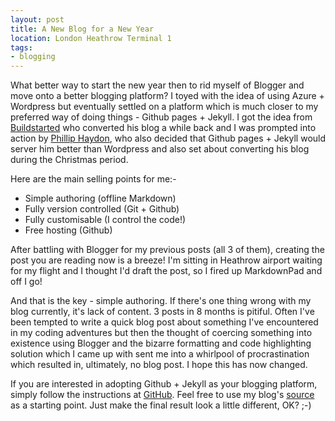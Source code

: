 ```yaml
---
layout: post
title: A New Blog for a New Year
location: London Heathrow Terminal 1
tags:
- blogging
---
```

What better way to start the new year then to rid myself of Blogger and move onto a better blogging platform? I toyed with the idea of using Azure + Wordpress but eventually settled on a platform which is much closer to my preferred way of doing things - Github pages + Jekyll. I got the idea from [Buildstarted](http://buildstarted.com) who converted his blog a while back and I was prompted into action by [Phillip Haydon](http://www.philliphaydon.com), who also decided that Github pages + Jekyll would server him better than Wordpress and also set about converting his blog during the Christmas period.

Here are the main selling points for me:-

- Simple authoring (offline Markdown)
- Fully version controlled (Git + Github)
- Fully customisable (I control the code!)
- Free hosting (Github)

<a name="more"></a>

After battling with Blogger for my previous posts (all 3 of them), creating the post you are reading now is a breeze! I'm sitting in Heathrow airport waiting for my flight and I thought I'd draft the post, so I fired up MarkdownPad and off I go!

<!--excerpt-->

And that is the key - simple authoring. If there's one thing wrong with my blog currently, it's lack of content. 3 posts in 8 months is pitiful. Often I've been tempted to write a quick blog post about something I've encountered in my coding adventures but then the thought of coercing something into existence using Blogger and the bizarre formatting and code highlighting solution which I came up with sent me into a whirlpool of procrastination which resulted in, ultimately, no blog post. I hope this has now changed.

If you are interested in adopting Github + Jekyll as your blogging platform, simply follow the instructions at [GitHub](http://pages.github.com/). Feel free to use my blog's [source](http://github.com/adamralph/adamralph.github.com) as a starting point. Just make the final result look a little different, OK? ;-)